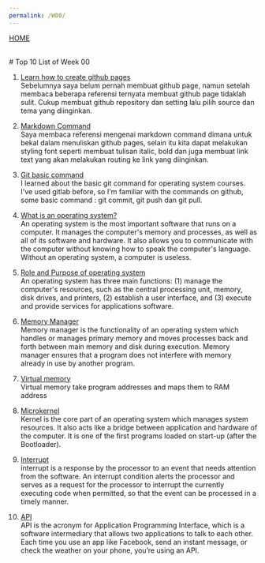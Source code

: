 ```yaml
---
permalink: /W00/
---
```

[HOME](../)

<br>
# Top 10 List of Week 00

1. [Learn how to create github pages](https://pages.github.com/)<br>
Sebelumnya saya belum pernah membuat github page, namun setelah membaca beberapa referensi ternyata membuat github page tidaklah sulit. Cukup membuat github repository dan setting lalu pilih source dan tema yang diinginkan.

2. [Markdown Command](https://www.markdownguide.org/cheat-sheet/)<br>
Saya membaca referensi mengenai markdown command dimana untuk bekal dalam menuliskan github pages, selain itu kita dapat melakukan styling font seperti membuat tulisan italic, bold dan juga membuat link text yang akan melakukan routing ke link yang diinginkan.

3. [Git basic command](http://guides.beanstalkapp.com/version-control/common-git-commands.html)<br>
I learned about the basic git command for operating system courses. I've used gitlab before, so I'm familiar with the commands on github, some basic command : git commit, git push dan git pull.

4. [What is an operating system?](https://edu.gcfglobal.org/en/computerbasics/understanding-operating-systems/1/)<br>
An operating system is the most important software that runs on a computer. It manages the computer's memory and processes, as well as all of its software and hardware. It also allows you to communicate with the computer without knowing how to speak the computer's language. Without an operating system, a computer is useless.

5. [Role and Purpose of operating system](https://homepage.cs.uri.edu/faculty/wolfe/book/Readings/Reading07.htm)<br>
An operating system has three main functions: (1) manage the computer's resources, such as the central processing unit, memory, disk drives, and printers, (2) establish a user interface, and (3) execute and provide services for applications software.

6. [Memory Manager](https://www.youtube.com/watch?v=qdkxXygc3rE)<br>
Memory manager is the functionality of an operating system which handles or manages primary memory and moves processes back and forth between main memory and disk during execution. Memory manager ensures that a program does not interfere with memory already in use by another program. 

7. [Virtual memory](https://www.youtube.com/watch?v=qlH4-oHnBb8)<br>
Virtual memory take program addresses and maps them to RAM address

8. [Microkernel](https://www.geeksforgeeks.org/microkernel-in-operating-systems/)<br>
Kernel is the core part of an operating system which manages system resources. It also acts like a bridge between application and hardware of the computer. It is one of the first programs loaded on start-up (after the Bootloader).

9. [Interrupt](https://en.wikipedia.org/wiki/Interrupt)<br>
interrupt is a response by the processor to an event that needs attention from the software. An interrupt condition alerts the processor and serves as a request for the processor to interrupt the currently executing code when permitted, so that the event can be processed in a timely manner.

10. [API](https://www.mulesoft.com/resources/api/what-is-an-api)<br>
API is the acronym for Application Programming Interface, which is a software intermediary that allows two applications to talk to each other. Each time you use an app like Facebook, send an instant message, or check the weather on your phone, you’re using an API.

